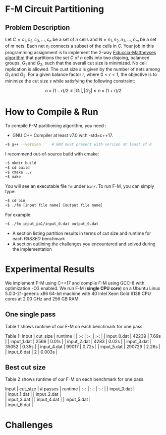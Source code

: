 # F-M Circuit Partitioning

## Problem Description

Let $C = c_1, c_2, c_3, ..., c_n$ be a set of $n$ cells and $N = n_1, n_2, n_3, ..., n_m$ be a set of $m$ nets. Each net $n_i$ connects a subset of the cells in $C$. Your job in this programming assignment is to implement the 2-way [Fiduccia-Mattheyses algorithm](https://en.wikipedia.org/wiki/Fiduccia%E2%80%93Mattheyses_algorithm) that partitions the set $C$ of $n$ cells into two disjoing, balanced groups, $G_1$ and $G_2$, such that the overall cut size is minimized. No cell replication is allowed. The cust size $s$ is given by the number of nets among $G_1$ and $G_2$. For a given balance factor $r$, where $0 < r < 1$, the objective is to minimize the cut size $s$ while satisfying the following constraint:

$$
n\times(1-r)/2 \leq |G_1|, |G_2| \leq n\times(1+r)/2 
$$

# How to Compile & Run

To compile F-M partitioning algorithm, you need :
 * GNU C++ Compiler at least v7.0 with -std=c++17.
```bash
~$ g++ --version     # GNU must present with version at least v7.0
```
I recommend out-of-source build with cmake:
```bash
~$ mkdir build
~$ cd build
~$ cmake ../
~$ make
```
You will see an executable file `fm` under `bin/`.
To run F-M, you can simply type:

```bash
~$ cd bin
~$ ./fm [input file name] [output file name]
```

For example:
```bash
~$ ./fm input_pa1/input_0.dat output_0.dat
```



+ A section listing partition results in terms of cut size and runtime for each *PASSED* benchmark 
+ A section outlining the challenges you encountered and solved during the implementation


# Experimental Results
We implement F-M using C++17 and compile F-M using GCC-8 with optimization -O3 enabled.
We run F-M (**single CPU core**) on a Ubuntu Linux 5.0.0-21-generic x86 64-bit machine with 40 Intel Xeon Gold 6138 CPU cores at 2.00 GHz and 256 GB RAM.


## One single pass
Table 1 shows runtime of our F-M on each benchmark for one pass. 

Table 1:
 Input | cut_size | runtime |
| :-: | :-: | :-: |
| input_0.dat |  42239  |  7.69s |
| input_1.dat | 2569  | 0.01s |
| input_2.dat |  4283  |  0.02s  |
| input_3.dat |  35052 | 0.35s |
| input_4.dat |  99017 | 0.72s |
| input_5.dat |  290729 | 2.26s |
| input_6.dat |  2 | 0.003s |

## Best cut size
Table 2 shows runtime of our F-M on each benchmark for one pass.

 Input | cut_size | # passes | runtime
| :-: | :-: | :-: |
| input_0.dat |  
| input_1.dat | 
| input_2.dat |  
| input_3.dat | 
| input_4.dat | 
| input_5.dat |  
| input_6.dat | 
# Challenges






